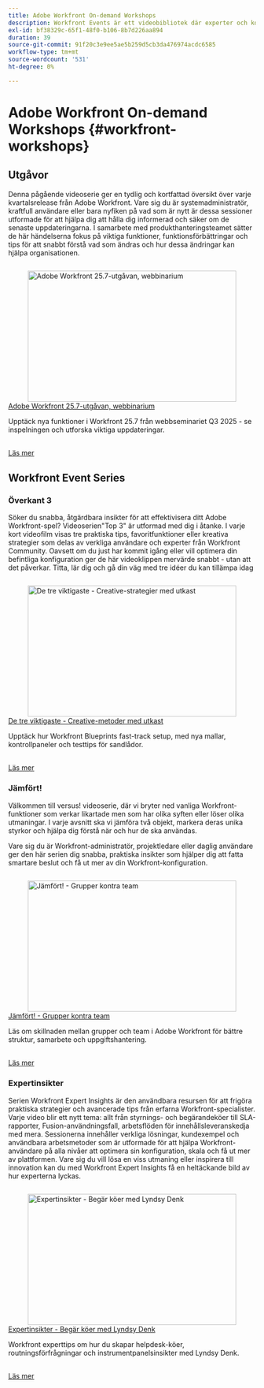 ```yaml
---
title: Adobe Workfront On-demand Workshops
description: Workfront Events är ett videobibliotek där experter och kollegor har delat med sig av sina tankar och idéer om hur man kan använda Workfront för att förbättra det arbete som utförs i organisationen.
exl-id: bf38329c-65f1-48f0-b106-8b7d226aa894
duration: 39
source-git-commit: 91f20c3e9ee5ae5b259d5cb3da476974acdc6585
workflow-type: tm+mt
source-wordcount: '531'
ht-degree: 0%

---
```


# Adobe Workfront On-demand Workshops {#workfront-workshops}

## Utgåvor

Denna pågående videoserie ger en tydlig och kortfattad översikt över varje kvartalsrelease från Adobe Workfront. Vare sig du är systemadministratör, kraftfull användare eller bara nyfiken på vad som är nytt är dessa sessioner utformade för att hjälpa dig att hålla dig informerad och säker om de senaste uppdateringarna. I samarbete med produkthanteringsteamet sätter de här händelserna fokus på viktiga funktioner, funktionsförbättringar och tips för att snabbt förstå vad som ändras och hur dessa ändringar kan hjälpa organisationen.

<!-- CARDS

* releases/25-7-release-webinar.md

-->
<!-- START CARDS HTML - DO NOT MODIFY BY HAND -->
<div class="columns">
    <div class="column is-half-tablet is-half-desktop is-one-third-widescreen" aria-label="Adobe Workfront 25.7 release webinar">
        <div class="card" style="height: 100%; display: flex; flex-direction: column; height: 100%;">
            <div class="card-image">
                <figure class="image x-is-16by9">
                    <a href="releases/25-7-release-webinar.md" title="Adobe Workfront 25.7-utgåvan, webbinarium" target="_blank" rel="referrer">
                        <img class="is-bordered-r-small" src="https://video.tv.adobe.com/v/3464843/?format=jpeg&nocache=1752859088580" alt="Adobe Workfront 25.7-utgåvan, webbinarium"
                             style="width: 100%; aspect-ratio: 16 / 9; object-fit: cover; overflow: hidden; display: block; margin: auto;">
                    </a>
                </figure>
            </div>
            <div class="card-content is-padded-small" style="display: flex; flex-direction: column; flex-grow: 1; justify-content: space-between;">
                <div class="top-card-content">
                    <p class="headline is-size-6 has-text-weight-bold">
                        <a href="releases/25-7-release-webinar.md" target="_blank" rel="referrer" title="Adobe Workfront 25.7-utgåvan, webbinarium">Adobe Workfront 25.7-utgåvan, webbinarium</a>
                    </p>
                    <p class="is-size-6">Upptäck nya funktioner i Workfront 25.7 från webbseminariet Q3 2025 - se inspelningen och utforska viktiga uppdateringar.</p>
                </div>
                <a href="releases/25-7-release-webinar.md" target="_blank" rel="referrer" class="spectrum-Button spectrum-Button--outline spectrum-Button--primary spectrum-Button--sizeM" style="align-self: flex-start; margin-top: 1rem;">
                    <span class="spectrum-Button-label has-no-wrap has-text-weight-bold">Läs mer</span>
                </a>
            </div>
        </div>
    </div>
</div>
<!-- END CARDS HTML - DO NOT MODIFY BY HAND -->

<!--
## Featured Events

Explore the latest from your Adobe Workfront community through our curated selection of featured events. Each month, we host free live sessions covering a variety of topics to help you get the most out of Workfront. Missed a live event? No problem! Catch up with on-demand recordings that showcase customer stories, proven best practices, and valuable lessons learned. Want to connect in real time? Join upcoming live events to ask questions, share insights, and collaborate with peers. Visit the Experience League Events page regularly to see what’s coming up next!
-->

## Workfront Event Series

### Överkant 3

Söker du snabba, åtgärdbara insikter för att effektivisera ditt Adobe Workfront-spel? Videoserien&quot;Top 3&quot; är utformad med dig i åtanke. I varje kort videofilm visas tre praktiska tips, favoritfunktioner eller kreativa strategier som delas av verkliga användare och experter från Workfront Community. Oavsett om du just har kommit igång eller vill optimera din befintliga konfiguration ger de här videoklippen mervärde snabbt - utan att det påverkar. Titta, lär dig och gå din väg med tre idéer du kan tillämpa idag

<!-- CARDS

* top3/blueprints.md

-->
<!-- START CARDS HTML - DO NOT MODIFY BY HAND -->
<div class="columns">
    <div class="column is-half-tablet is-half-desktop is-one-third-widescreen" aria-label="Top 3 – Creative Approaches with Blueprints">
        <div class="card" style="height: 100%; display: flex; flex-direction: column; height: 100%;">
            <div class="card-image">
                <figure class="image x-is-16by9">
                    <a href="top3/blueprints.md" title="De tre viktigaste - Creative-strategier med utkast" target="_blank" rel="referrer">
                        <img class="is-bordered-r-small" src="https://video.tv.adobe.com/v/3465314/?format=jpeg&nocache=1752859088922&captions=swe" alt="De tre viktigaste - Creative-strategier med utkast"
                             style="width: 100%; aspect-ratio: 16 / 9; object-fit: cover; overflow: hidden; display: block; margin: auto;">
                    </a>
                </figure>
            </div>
            <div class="card-content is-padded-small" style="display: flex; flex-direction: column; flex-grow: 1; justify-content: space-between;">
                <div class="top-card-content">
                    <p class="headline is-size-6 has-text-weight-bold">
                        <a href="top3/blueprints.md" target="_blank" rel="referrer" title="De tre viktigaste - Creative-strategier med utkast">De tre viktigaste - Creative-metoder med utkast</a>
                    </p>
                    <p class="is-size-6">Upptäck hur Workfront Blueprints fast-track setup, med nya mallar, kontrollpaneler och testtips för sandlådor.</p>
                </div>
                <a href="top3/blueprints.md" target="_blank" rel="referrer" class="spectrum-Button spectrum-Button--outline spectrum-Button--primary spectrum-Button--sizeM" style="align-self: flex-start; margin-top: 1rem;">
                    <span class="spectrum-Button-label has-no-wrap has-text-weight-bold">Läs mer</span>
                </a>
            </div>
        </div>
    </div>
</div>
<!-- END CARDS HTML - DO NOT MODIFY BY HAND -->

### Jämfört!

Välkommen till versus! videoserie, där vi bryter ned vanliga Workfront-funktioner som verkar likartade men som har olika syften eller löser olika utmaningar. I varje avsnitt ska vi jämföra två objekt, markera deras unika styrkor och hjälpa dig förstå när och hur de ska användas.

Vare sig du är Workfront-administratör, projektledare eller daglig användare ger den här serien dig snabba, praktiska insikter som hjälper dig att fatta smartare beslut och få ut mer av din Workfront-konfiguration.

<!-- CARDS

* versus/groups-vs-teams.md

-->
<!-- START CARDS HTML - DO NOT MODIFY BY HAND -->
<div class="columns">
    <div class="column is-half-tablet is-half-desktop is-one-third-widescreen" aria-label="Versus! – Groups vs. Teams">
        <div class="card" style="height: 100%; display: flex; flex-direction: column; height: 100%;">
            <div class="card-image">
                <figure class="image x-is-16by9">
                    <a href="versus/groups-vs-teams.md" title="Jämfört! - Grupper kontra team" target="_blank" rel="referrer">
                        <img class="is-bordered-r-small" src="https://video.tv.adobe.com/v/3467357/?format=jpeg&nocache=1752859089086&captions=swe" alt="Jämfört! - Grupper kontra team"
                             style="width: 100%; aspect-ratio: 16 / 9; object-fit: cover; overflow: hidden; display: block; margin: auto;">
                    </a>
                </figure>
            </div>
            <div class="card-content is-padded-small" style="display: flex; flex-direction: column; flex-grow: 1; justify-content: space-between;">
                <div class="top-card-content">
                    <p class="headline is-size-6 has-text-weight-bold">
                        <a href="versus/groups-vs-teams.md" target="_blank" rel="referrer" title="Jämfört! - Grupper kontra team">Jämfört! - Grupper kontra team</a>
                    </p>
                    <p class="is-size-6">Läs om skillnaden mellan grupper och team i Adobe Workfront för bättre struktur, samarbete och uppgiftshantering.</p>
                </div>
                <a href="versus/groups-vs-teams.md" target="_blank" rel="referrer" class="spectrum-Button spectrum-Button--outline spectrum-Button--primary spectrum-Button--sizeM" style="align-self: flex-start; margin-top: 1rem;">
                    <span class="spectrum-Button-label has-no-wrap has-text-weight-bold">Läs mer</span>
                </a>
            </div>
        </div>
    </div>
</div>
<!-- END CARDS HTML - DO NOT MODIFY BY HAND -->

### Expertinsikter

Serien Workfront Expert Insights är den användbara resursen för att frigöra praktiska strategier och avancerade tips från erfarna Workfront-specialister. Varje video blir ett nytt tema: allt från styrnings- och begärandeköer till SLA-rapporter, Fusion-användningsfall, arbetsflöden för innehållsleveranskedja med mera.
Sessionerna innehåller verkliga lösningar, kundexempel och användbara arbetsmetoder som är utformade för att hjälpa Workfront-användare på alla nivåer att optimera sin konfiguration, skala och få ut mer av plattformen. Vare sig du vill lösa en viss utmaning eller inspirera till innovation kan du med Workfront Expert Insights få en heltäckande bild av hur experterna lyckas.

<!-- CARDS 

* expert-insights/request-queues.md

-->
<!-- START CARDS HTML - DO NOT MODIFY BY HAND -->
<div class="columns">
    <div class="column is-half-tablet is-half-desktop is-one-third-widescreen" aria-label="Expert Insights - Request Queues with Lyndsy Denk">
        <div class="card" style="height: 100%; display: flex; flex-direction: column; height: 100%;">
            <div class="card-image">
                <figure class="image x-is-16by9">
                    <a href="expert-insights/request-queues.md" title="Expertinsikter - Begär köer med Lyndsy Denk" target="_blank" rel="referrer">
                        <img class="is-bordered-r-small" src="https://video.tv.adobe.com/v/3469293/?format=jpeg&nocache=1752859089318&captions=swe" alt="Expertinsikter - Begär köer med Lyndsy Denk"
                             style="width: 100%; aspect-ratio: 16 / 9; object-fit: cover; overflow: hidden; display: block; margin: auto;">
                    </a>
                </figure>
            </div>
            <div class="card-content is-padded-small" style="display: flex; flex-direction: column; flex-grow: 1; justify-content: space-between;">
                <div class="top-card-content">
                    <p class="headline is-size-6 has-text-weight-bold">
                        <a href="expert-insights/request-queues.md" target="_blank" rel="referrer" title="Expertinsikter - Begär köer med Lyndsy Denk">Expertinsikter - Begär köer med Lyndsy Denk</a>
                    </p>
                    <p class="is-size-6">Workfront experttips om hur du skapar helpdesk-köer, routningsförfrågningar och instrumentpanelsinsikter med Lyndsy Denk.</p>
                </div>
                <a href="expert-insights/request-queues.md" target="_blank" rel="referrer" class="spectrum-Button spectrum-Button--outline spectrum-Button--primary spectrum-Button--sizeM" style="align-self: flex-start; margin-top: 1rem;">
                    <span class="spectrum-Button-label has-no-wrap has-text-weight-bold">Läs mer</span>
                </a>
            </div>
        </div>
    </div>
</div>
<!-- END CARDS HTML - DO NOT MODIFY BY HAND -->
